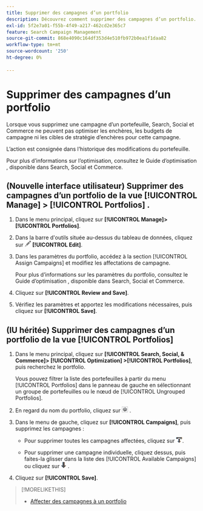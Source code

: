```yaml
---
title: Supprimer des campagnes d’un portfolio
description: Découvrez comment supprimer des campagnes d’un portfolio.
exl-id: 5f2e7a01-f55b-4f49-a217-462cd2e365c7
feature: Search Campaign Management
source-git-commit: 868e4090c164df353d4e510fb972b0ea1f1daa82
workflow-type: tm+mt
source-wordcount: '250'
ht-degree: 0%

---
```


# Supprimer des campagnes d’un portfolio

Lorsque vous supprimez une campagne d’un portefeuille, Search, Social et Commerce ne peuvent pas optimiser les enchères, les budgets de campagne ni les cibles de stratégie d’enchères pour cette campagne.

L’action est consignée dans l’historique des modifications du portefeuille.

Pour plus d’informations sur l’optimisation, consultez le Guide d’optimisation , disponible dans Search, Social et Commerce.

## (Nouvelle interface utilisateur) Supprimer des campagnes d’un portfolio de la vue [!UICONTROL Manage] > [!UICONTROL Portfolios] .

1. Dans le menu principal, cliquez sur **[!UICONTROL Manage]>[!UICONTROL Portfolios]**.

1. Dans la barre d&#39;outils située au-dessus du tableau de données, cliquez sur ![Modifier](/help/search-social-commerce/assets/edit.png "Modifier") **[!UICONTROL Edit]**.

1. Dans les paramètres du portfolio, accédez à la section [!UICONTROL Assign Campaigns] et modifiez les affectations de campagne.

   Pour plus d’informations sur les paramètres du portfolio, consultez le Guide d’optimisation , disponible dans Search, Social et Commerce.

1. Cliquez sur **[!UICONTROL Review and Save]**.

1. Vérifiez les paramètres et apportez les modifications nécessaires, puis cliquez sur **[!UICONTROL Save]**.

## (IU héritée) Supprimer des campagnes d’un portfolio de la vue [!UICONTROL Portfolios]

1. Dans le menu principal, cliquez sur **[!UICONTROL Search, Social, & Commerce]> [!UICONTROL Optimization] >[!UICONTROL Portfolios]**, puis recherchez le portfolio.

   Vous pouvez filtrer la liste des portefeuilles à partir du menu [!UICONTROL Portfolios] dans le panneau de gauche en sélectionnant un groupe de portefeuilles ou le nœud de [!UICONTROL Ungrouped Portfolios].

1. En regard du nom du portfolio, cliquez sur ![Bouton Afficher/modifier les paramètres](/help/search-social-commerce/assets/settings.png "Bouton Afficher/modifier les paramètres") .

1. Dans le menu de gauche, cliquez sur **[!UICONTROL Campaigns]**, puis supprimez les campagnes :

   * Pour supprimer toutes les campagnes affectées, cliquez sur ![Supprimer toutes les campagnes du portfolio](/help/search-social-commerce/assets/arrow-remove-all.png "Supprimer toutes les campagnes du portfolio").

   * Pour supprimer une campagne individuelle, cliquez dessus, puis faites-la glisser dans la liste des [!UICONTROL Available Campaigns] ou cliquez sur ![Supprimer la campagne du portfolio](/help/search-social-commerce/assets/arrow-remove.png "Supprimer la campagne du portfolio") .

1. Cliquez sur **[!UICONTROL Save]**.

>[!MORELIKETHIS]
>
>* [Affecter des campagnes à un portfolio](/help/search-social-commerce/campaign-management/campaign-assign-to-portfolio.md)
